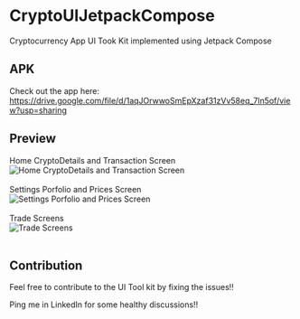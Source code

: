 # CryptoUIJetpackCompose

Cryptocurrency App UI Took Kit implemented using Jetpack Compose

## APK

Check out the app here: https://drive.google.com/file/d/1aqJOrwwoSmEpXzaf31zVv58eq_7ln5of/view?usp=sharing

## Preview

 Home CryptoDetails and Transaction Screen </br>
 ![Home CryptoDetails and Transaction Screen](https://user-images.githubusercontent.com/74530357/131333592-4c3f02bb-f12e-4b9b-b12c-d79d56a1655c.png)</br> </br>
 Settings Porfolio and Prices Screen </br>
 ![Settings Porfolio and Prices Screen](https://user-images.githubusercontent.com/74530357/131333599-70955c66-3c51-4c18-8a8e-0268c1cdadab.png)</br> </br>
 Trade Screens </br>
 ![Trade Screens](https://user-images.githubusercontent.com/74530357/131332809-8aa8052d-6ba9-4233-9eb7-5ec45848c1cd.png) </br> </br>

## Contribution

Feel free to contribute to the UI Tool kit by fixing the issues!! 

Ping me in LinkedIn for some healthy discussions!!

